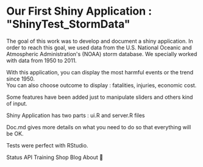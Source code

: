 Our First Shiny Application : "ShinyTest_StormData"
==================================================
The goal of this work was to develop and document a shiny application. In order to reach this goal, we used data from the U.S. National Oceanic and Atmospheric Administration's (NOAA) storm database.
 We specially worked with data from 1950 to 2011.   

With this application, you can display the most harmful events or the trend since 1950.   
 You can also choose outcome to display : fatalities, injuries, economic cost.   

Some features have been added just to manipulate sliders and others kind of input. 

Shiny Application has two parts : ui.R and server.R files 

Doc.md gives more details on what you need to do so that everything will be OK. 

Tests were perfect with RStudio. 
 
   

Status
 API
 Training
 Shop
 Blog
 About
 
